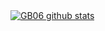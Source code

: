 <a href="https://github.com/anuraghazra/github-readme-stats">
  <img align="center" src="https://github-readme-stats.vercel.app/api?username=GB06&show_icons=true&include_all_commits=true&theme=material-palenight&count_private=true" alt="GB06 github stats" />
</a>
